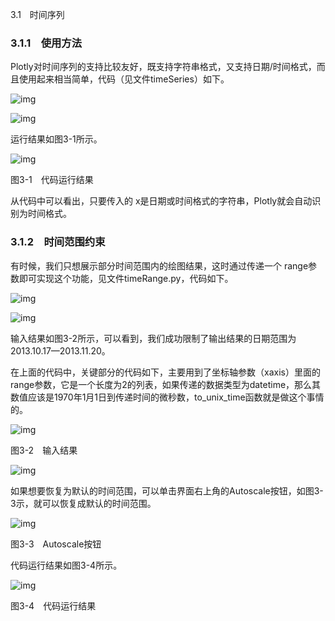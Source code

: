3.1　时间序列

### 3.1.1　使用方法

Plotly对时间序列的支持比较友好，既支持字符串格式，又支持日期/时间格式，而且使用起来相当简单，代码（见文件timeSeries）如下。

![img](https://cdn.nlark.com/yuque/0/2022/jpeg/21473765/1644303419202-10d586cc-fb67-453f-9bcc-c05c1a370019.jpeg)

![img](https://cdn.nlark.com/yuque/0/2022/jpeg/21473765/1644303419674-df546d3e-0a29-4c18-b9a1-07d3b373066f.jpeg)

运行结果如图3-1所示。

![img](https://cdn.nlark.com/yuque/0/2022/jpeg/21473765/1644303420222-0fd9952b-5fc0-4b99-b4c6-7fc60cab489e.jpeg)

图3-1　代码运行结果

从代码中可以看出，只要传入的 x是日期或时间格式的字符串，Plotly就会自动识别为时间格式。

### 3.1.2　时间范围约束

有时候，我们只想展示部分时间范围内的绘图结果，这时通过传递一个 range参数即可实现这个功能，见文件timeRange.py，代码如下。

![img](https://cdn.nlark.com/yuque/0/2022/jpeg/21473765/1644303420715-6115aec2-b0dd-4428-a8f9-e7adda6f1bbd.jpeg)

![img](https://cdn.nlark.com/yuque/0/2022/jpeg/21473765/1644303421268-2cbe3021-0577-400a-a5e2-3354de6f5efc.jpeg)

输入结果如图3-2所示，可以看到，我们成功限制了输出结果的日期范围为2013.10.17—2013.11.20。

在上面的代码中，关键部分的代码如下，主要用到了坐标轴参数（xaxis）里面的range参数，它是一个长度为2的列表，如果传递的数据类型为datetime，那么其数值应该是1970年1月1日到传递时间的微秒数，to_unix_time函数就是做这个事情的。

![img](https://cdn.nlark.com/yuque/0/2022/jpeg/21473765/1644303421536-38cd5dbb-a32d-47a3-aa1d-fc2bdf943ea0.jpeg)

图3-2　输入结果

![img](https://cdn.nlark.com/yuque/0/2022/jpeg/21473765/1644303421843-b3663136-dc55-41b4-a308-146dc2dd6636.jpeg)

如果想要恢复为默认的时间范围，可以单击界面右上角的Autoscale按钮，如图3-3示，就可以恢复成默认的时间范围。

![img](https://cdn.nlark.com/yuque/0/2022/jpeg/21473765/1644303422270-8d68605c-a7c4-41a5-8101-111730ca6437.jpeg)

图3-3　Autoscale按钮

代码运行结果如图3-4所示。

![img](https://cdn.nlark.com/yuque/0/2022/jpeg/21473765/1644303422518-c0767e8d-2e1c-42f4-8e86-dfb29627091b.jpeg)

图3-4　代码运行结果
